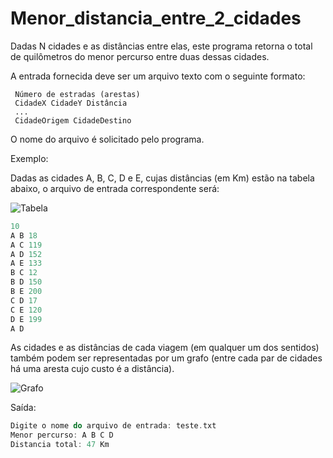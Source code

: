 # Menor_distancia_entre_2_cidades

Dadas N cidades e as distâncias entre elas, este programa retorna o total de quilômetros do menor percurso entre duas dessas cidades.

A entrada fornecida deve ser um arquivo texto com o seguinte formato:

     Número de estradas (arestas)
     CidadeX CidadeY Distância
     ...
     CidadeOrigem CidadeDestino
O nome do arquivo é solicitado pelo programa.

Exemplo:

Dadas as cidades A, B, C, D e E, cujas distâncias (em Km) estão na tabela abaixo, o arquivo de entrada correspondente será:

![Tabela](https://sites.google.com/site/nataliacefetmg/distancias.png)
~~~c
10
A B 18
A C 119
A D 152
A E 133
B C 12
B D 150
B E 200
C D 17
C E 120
D E 199
A D
~~~

As cidades e as distâncias de cada viagem (em qualquer um dos sentidos) também podem ser representadas por um grafo (entre cada par de cidades há uma aresta cujo custo é a distância).

![Grafo](https://sites.google.com/site/nataliacefetmg/grafo.png)

Saída:
~~~c
Digite o nome do arquivo de entrada: teste.txt
Menor percurso: A B C D
Distancia total: 47 Km
~~~
